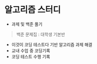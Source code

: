 # 알고리즘 스터디
- 과제 및 백준 풀기
> 백준 문제집 : 대학생 기본반 
- 이것이 코딩 테스트다 기반 알고리즘 과제 해결 
- 교내 수업 중 코딩기록 
- 코딩 테스트 수행 기록 
